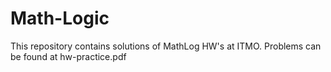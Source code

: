 # Math-Logic

This repository contains solutions of MathLog HW's at ITMO. Problems can be found at hw-practice.pdf
